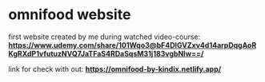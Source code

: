 # omnifood website 
first website created by me during watched video-course:
<b> https://www.udemy.com/share/101Wqo3@bF4DlGVZxv4d14arpDqgAoRKgRXdP1vfutuzNVQ7JaTFaS4RDaSqsM31j183vgbNIw==/ </b>


link for check with out:
<b> https://omnifood-by-kindix.netlify.app/ </b>

